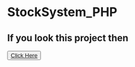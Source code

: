 # StockSystem_PHP
<h2>If you look this project then </h2>
<button type="button"><a href="https://StockSystem.devsm.xyz/" target="_blank">Click Here</a></button>

